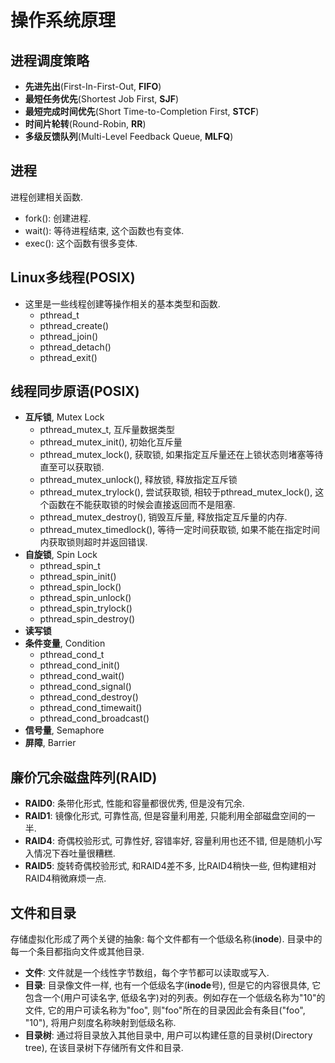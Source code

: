 # 操作系统原理
## 进程调度策略
- **先进先出**(First-In-First-Out, **FIFO**)
- **最短任务优先**(Shortest Job First, **SJF**)
- **最短完成时间优先**(Short Time-to-Completion First, **STCF**)
- **时间片轮转**(Round-Robin, **RR**)
- **多级反馈队列**(Multi-Level Feedback Queue, **MLFQ**)
## 进程
进程创建相关函数.
- fork(): 创建进程.
- wait(): 等待进程结束, 这个函数也有变体.
- exec(): 这个函数有很多变体.
## Linux多线程(POSIX)
- 这里是一些线程创建等操作相关的基本类型和函数.
	- pthread_t
	- pthread_create()
	- pthread_join()
	- pthread_detach()
	- pthread_exit()
## 线程同步原语(POSIX)
- **互斥锁**, Mutex Lock
	- pthread_mutex_t, 互斥量数据类型
	- pthread_mutex_init(), 初始化互斥量
	- pthread_mutex_lock(), 获取锁, 如果指定互斥量还在上锁状态则堵塞等待直至可以获取锁.
	- pthread_mutex_unlock(), 释放锁, 释放指定互斥锁
	- pthread_mutex_trylock(), 尝试获取锁, 相较于pthread_mutex_lock(), 这个函数在不能获取锁的时候会直接返回而不是阻塞.
	- pthread_mutex_destroy(), 销毁互斥量, 释放指定互斥量的内存.
	- pthread_mutex_timedlock(), 等待一定时间获取锁, 如果不能在指定时间内获取锁则超时并返回错误.
- **自旋锁**, Spin Lock
	- pthread_spin_t
	- pthread_spin_init()
	- pthread_spin_lock()
	- pthread_spin_unlock()
	- pthread_spin_trylock()
	- pthread_spin_destroy()
- **读写锁**
- **条件变量**, Condition
	- pthread_cond_t
	- pthread_cond_init()
	- pthread_cond_wait()
	- pthread_cond_signal()
	- pthread_cond_destroy()
	- pthread_cond_timewait()
	- pthread_cond_broadcast()
- **信号量**, Semaphore
- **屏障**, Barrier
## 廉价冗余磁盘阵列(RAID)
- **RAID0**: 条带化形式, 性能和容量都很优秀, 但是没有冗余.
- **RAID1**: 镜像化形式, 可靠性高, 但是容量利用差, 只能利用全部磁盘空间的一半.
- **RAID4**: 奇偶校验形式, 可靠性好, 容错率好, 容量利用也还不错, 但是随机小写入情况下吞吐量很糟糕.
- **RAID5**: 旋转奇偶校验形式, 和RAID4差不多, 比RAID4稍快一些, 但构建相对RAID4稍微麻烦一点.
## 文件和目录
存储虚拟化形成了两个关键的抽象: 每个文件都有一个低级名称(**inode**). 目录中的每一个条目都指向文件或其他目录.
- **文件**: 文件就是一个线性字节数组，每个字节都可以读取或写入.
- **目录**: 目录像文件一样, 也有一个低级名字(**inode**号), 但是它的内容很具体, 它包含一个(用户可读名字, 低级名字)对的列表。例如存在一个低级名称为"10"的文件, 它的用户可读名称为"foo", 则"foo"所在的目录因此会有条目("foo", "10"), 将用户刻度名称映射到低级名称.
- **目录树**: 通过将目录放入其他目录中, 用户可以构建任意的目录树(Directory tree), 在该目录树下存储所有文件和目录.